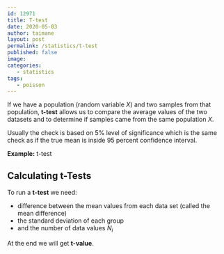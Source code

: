 ```yaml
---
id: 12971
title: T-test
date: 2020-05-03
author: taimane
layout: post
permalink: /statistics/t-test
published: false
image: 
categories: 
   - statistics
tags:
   - poisson
---
```

<script type="text/x-mathjax-config">
    MathJax.Hub.Config({
      tex2jax: {
        skipTags: ['script', 'noscript', 'style', 'textarea', 'pre'],
        inlineMath: [['$','$']]
      }
    });
</script>
<script src="https://cdn.mathjax.org/mathjax/latest/MathJax.js?config=TeX-AMS-MML_HTMLorMML" type="text/javascript"></script>

If we have a population (random variable $X$) and two samples from that population, **t-test** allows us to compare the average values of the two datasets and to determine if samples came from the same population $X$.

Usually the check is based on 5% level of significance which is the same check as if the true mean is inside 95 percent confidence interval.


**Example:** t-test 


## Calculating t-Tests

To run a **t-test** we need:

* difference between the mean values from each data set (called the mean difference)
* the standard deviation of each group
* and the number of data values $N_i$

At the end we will get **t-value**.

